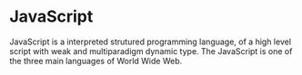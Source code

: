 # JavaScript

JavaScript is a interpreted strutured programming language, of a high level script with weak and multiparadigm dynamic type. The JavaScript is one of the three main languages of World Wide Web.